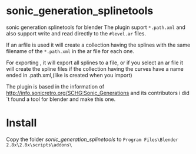 # sonic_generation_splinetools
sonic generation splinetools for blender
The plugin suport  `*.path.xml` and also support write and read directly to  the `#level.ar` files.

If an arfile is used it will create a collection having the splines with the same filename of the `*.path.xml`  in the ar file for each one.

For exporting , it will export all splines to a file, or if you select an ar file it will create the spline files if the collection having the curves have a  name ended in .path.xml,(like is created when you import)

The plugin is based in the information of http://info.sonicretro.org/SCHG:Sonic_Generations  and its contributors
i did´t found a tool for blender and make this one.

# Install
Copy the folder *sonic_generation_splinetools* to `Program Files\Blender 2.8x\2.8x\scripts\addons\`
